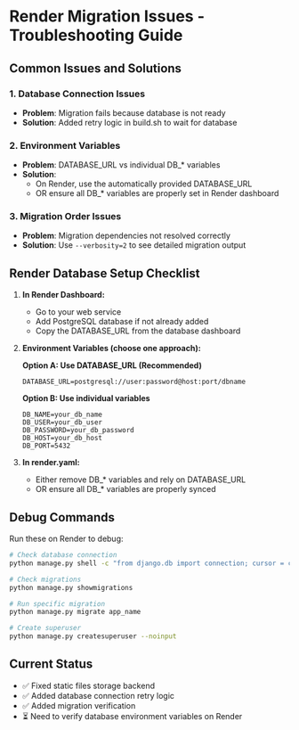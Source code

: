# Render Migration Issues - Troubleshooting Guide

## Common Issues and Solutions

### 1. Database Connection Issues
- **Problem**: Migration fails because database is not ready
- **Solution**: Added retry logic in build.sh to wait for database

### 2. Environment Variables
- **Problem**: DATABASE_URL vs individual DB_* variables
- **Solution**: 
  - On Render, use the automatically provided DATABASE_URL
  - OR ensure all DB_* variables are properly set in Render dashboard

### 3. Migration Order Issues
- **Problem**: Migration dependencies not resolved correctly
- **Solution**: Use `--verbosity=2` to see detailed migration output

## Render Database Setup Checklist

1. **In Render Dashboard:**
   - Go to your web service
   - Add PostgreSQL database if not already added
   - Copy the DATABASE_URL from the database dashboard

2. **Environment Variables (choose one approach):**
   
   **Option A: Use DATABASE_URL (Recommended)**
   ```
   DATABASE_URL=postgresql://user:password@host:port/dbname
   ```
   
   **Option B: Use individual variables**
   ```
   DB_NAME=your_db_name
   DB_USER=your_db_user
   DB_PASSWORD=your_db_password
   DB_HOST=your_db_host
   DB_PORT=5432
   ```

3. **In render.yaml:**
   - Either remove DB_* variables and rely on DATABASE_URL
   - OR ensure all DB_* variables are properly synced

## Debug Commands

Run these on Render to debug:

```bash
# Check database connection
python manage.py shell -c "from django.db import connection; cursor = connection.cursor(); cursor.execute('SELECT 1'); print('DB Connected')"

# Check migrations
python manage.py showmigrations

# Run specific migration
python manage.py migrate app_name

# Create superuser
python manage.py createsuperuser --noinput
```

## Current Status
- ✅ Fixed static files storage backend
- ✅ Added database connection retry logic
- ✅ Added migration verification
- ⏳ Need to verify database environment variables on Render
